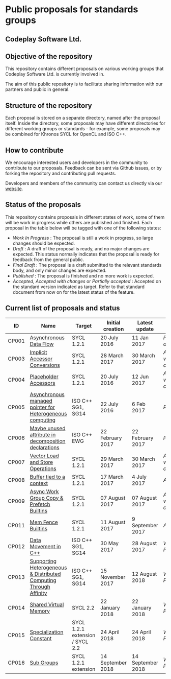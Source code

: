 # Public proposals for standards groups
## Codeplay Software Ltd.

## Objective of the repository

This repository contains different proposals on various working groups
that Codeplay Software Ltd. is currently involved in.

The aim of this public repository is to facilitate sharing information
with our partners and public in general.

## Structure of the repository

Each proposal is stored on a separate directory, named after the proposal
itself. Inside the directory, some proposals may have different directories
for different working groups or standards - for example, some proposals may
be combined for Khronos SYCL for OpenCL and ISO C++.

## How to contribute

We encourage interested users and developers in the community to contribute
to our proposals. Feedback can be sent via Github issues, or by forking
the repository and contributing pull requests.

Developers and members of the community can contact us directly via our
[website](https://www.codeplay.com/support/contact/).

## Status of the proposals

This repository contains proposals in different states of work,
some of them will be work in progress while others are published and finished.
Each proposal in the table below will be tagged with one of the following states:

* _Work In Progress_ : The proposal is still a work in progress, so large changes should be expected.
* _Draft_ : A draft of the proposal is ready, and no major changes are expected. This status normally indicates that the proposal is ready for feedback from the general public.
* _Final Draft_ : The proposal is a draft submitted to the relevant standards body, and only minor changes are expected.
* _Published_ : The proposal is finished and no more work is expected.
* _Accepted_, _Accepted with changes_ or _Partially accepted_ : Accepted on the standard version indicated as target. Refer to that standard document from now on for the latest status of the feature.

## Current list of proposals and status

| ID | Name                   | Target | Initial creation | Latest update | Status |
| --- | ---------------------- | ------ | ---------------- | ------------- | ------ |
| CP001 | [Asynchronous Data Flow](asynchronous-data-flow/index.md) | SYCL 1.2.1 |   20 July 2016   | 11 Jan 2017   | _Partially accepted_ |
| CP003 | [Implicit Accessor Conversions](implicit-accessor-conversions/sycl-2.2/implicit-accessor-conversions.md) | SYCL 1.2.1 | 28 March 2017 | 30 March 2017 | _Accepted with changes_ |
| CP004 | [Placeholder Accessors](placeholder_accessors.md) | SYCL 1.2.1 | 20 July 2016 | 12 Jun 2017 | _Accepted with changes_ |
| CP005 | [Asynchronous managed pointer for Heterogeneous computing](managed-pointer/index.md) | ISO C++ SG1, SG14 | 22 July 2016 | 6 Feb 2017 | _Published_ |
| CP006 | [Maybe unused attribute in decomposition declarations](defects-2017-02/cpp-17/maybe-unused-decomposition-decls.md) | ISO C++ EWG | 22 February 2017 | 22 February 2017 | _Published_ |
| CP007 | [Vector Load and Store Operations](vector-operations/sycl-2.2/vector-loads-and-stores.md) | SYCL 1.2.1 | 29 March 2017 | 30 March 2017 | _Accepted with changes_ |
| CP008 | [Buffer tied to a context](tied-buffer/index.md) | SYCL 1.2.1 | 17 March 2017 | 4 July 2017 | _Accepted_ |
| CP009 | [Async Work Group Copy & Prefetch Builtins](async-work-group-copy/index.md) | SYCL 1.2.1 | 07 August 2017 | 07 August 2017 | _Accepted with changes_ |
| CP011 | [Mem Fence Builtins](mem-fence/index.md) | SYCL 1.2.1 | 11 August 2017 | 9 September 2017 | _Accepted_ |
| CP012 | [Data Movement in C++](data-movement/index.md) | ISO C++ SG1, SG14 | 30 May 2017 | 28 August 2017 | _Work in Progress_ |
| CP013 | [Supporting Heterogeneous & Distributed Computing Through Affinity](affinity/index.md) | ISO C++ SG1, SG14 | 15 November 2017 | 12 August 2018 | _Work in Progress_ |
| CP014 | [Shared Virtual Memory](svm/index.md) | SYCL 2.2 | 22 January 2018 | 22 January 2018 | _Work in Progress_ |
| CP015 | [Specialization Constant](spec-constant/index.md) | SYCL 1.2.1 extension / SYCL 2.2 | 24 April 2018 | 24 April 2018 | _Work in Progress_ |
| CP016 | [Sub Groups](spec-constant/index.md) | SYCL 1.2.1 extension | 14 September 2018 | 14 September 2018 | _Work in Progress_ |
